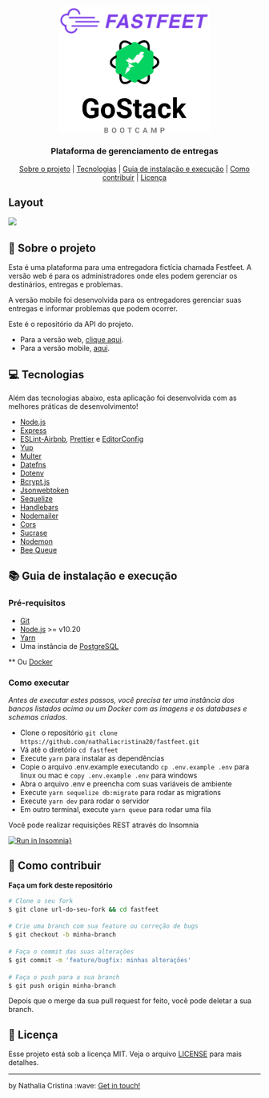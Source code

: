 <p align="center">
    <img alt="Fastfeet" title="Fastfeet" src=".github/logo.svg" width="300px" />
</p>

<h3 align="center">
Plataforma de gerenciamento de entregas
</h3>

<p align="center">
  <a href="#rocket-sobre-o-projeto">Sobre o projeto</a> | <a href="#computer-tecnologias">Tecnologias</a> | <a href="#books-guia-de-instalação-e-execução">Guia de instalação e execução</a> | <a href="#pencil-como-contribuir">Como contribuir</a> | <a href="#page_with_curl-licença">Licença</a>
</p>

## Layout

<img src=".github/fastfeet.png">

## :rocket: Sobre o projeto

<p>Esta é uma plataforma para uma entregadora fictícia chamada Festfeet. A versão web é para os administradores onde eles podem gerenciar os destinários, entregas e problemas.</p>
<p>A versão mobile foi desenvolvida para os entregadores gerenciar suas entregas e informar problemas que podem ocorrer.</p>

<p>Este é o repositório da API do projeto.</p>
<ul>
  <li>Para a versão web, <a href="https://github.com/nathaliacristina20/fastfeet-web">clique aqui</a>.</li>
  <li>Para a versão mobile, <a href="https://github.com/nathaliacristina20/fastfeet-mobile">aqui</a>.</li>
</ul>

## :computer: Tecnologias

Além das tecnologias abaixo, esta aplicação foi desenvolvida com as melhores práticas de desenvolvimento!

- [Node.js](https://nodejs.org/en/)
- [Express](https://expressjs.com/pt-br/)
- [ESLint-Airbnb](https://eslint.org/), [Prettier](https://prettier.io/) e [EditorConfig](https://editorconfig.org/)
- [Yup](https://github.com/jquense/yup)
- [Multer](https://github.com/expressjs/multer)
- [Datefns](https://date-fns.org/)
- [Dotenv](https://github.com/motdotla/dotenv)
- [Bcrypt.js](https://github.com/dcodeIO/bcrypt.js/)
- [Jsonwebtoken](https://github.com/auth0/node-jsonwebtoken)
- [Sequelize](https://sequelize.org//)
- [Handlebars](https://handlebarsjs.com/)
- [Nodemailer](https://nodemailer.com/about/)
- [Cors](https://github.com/expressjs/cors)
- [Sucrase](https://github.com/alangpierce/sucrase)
- [Nodemon](https://nodemon.io/)
- [Bee Queue](https://github.com/bee-queue/bee-queue)

## :books: Guia de instalação e execução

### Pré-requisitos

- [Git](https://git-scm.com/)
- [Node.js](https://nodejs.org/en/) >= v10.20 
- [Yarn](https://yarnpkg.com/)
- Uma instância de [PostgreSQL](https://www.postgresql.org/)

** Ou [Docker](https://www.docker.com/)

### Como executar

<i>Antes de executar estes passos, você precisa ter uma instância dos bancos listados acima ou um Docker com as imagens e os databases e schemas criados.</i>

- Clone o repositório ```git clone https://github.com/nathaliacristina20/fastfeet.git```
- Vá até o diretório ```cd fastfeet```
- Execute ```yarn``` para instalar as dependências
- Copie o arquivo .env.example executando ```cp .env.example .env``` para linux ou mac e ```copy .env.example .env``` para windows
- Abra o arquivo .env e preencha com suas variáveis de ambiente
- Execute ```yarn sequelize db:migrate``` para rodar as migrations
- Execute ```yarn dev``` para rodar o servidor
- Em outro terminal, execute ```yarn queue``` para rodar uma fila

Você pode realizar requisições REST através do Insomnia

[![Run in Insomnia}](https://insomnia.rest/images/run.svg)](https://insomnia.rest/run/?label=Fasfeet&uri=https%3A%2F%2Fraw.githubusercontent.com%2Fnathaliacristina20%2Ffastfeet%2Fmaster%2Finsomnia.json)

## :pencil: Como contribuir

<b>Faça um fork deste repositório</b>

```bash
# Clone o seu fork
$ git clone url-do-seu-fork && cd fastfeet

# Crie uma branch com sua feature ou correção de bugs
$ git checkout -b minha-branch

# Faça o commit das suas alterações
$ git commit -m 'feature/bugfix: minhas alterações'

# Faça o push para a sua branch
$ git push origin minha-branch
```

Depois que o merge da sua pull request for feito, você pode deletar a sua branch.

## :page_with_curl: Licença

Esse projeto está sob a licença MIT. Veja o arquivo <a href="https://github.com/nathaliacristina20/fastfeet/blob/master/LICENSE">LICENSE</a> para mais detalhes.

<hr />
<p>by Nathalia Cristina :wave: <a href="https://linktr.ee/nathaliacristina20">Get in touch!</a></p>
